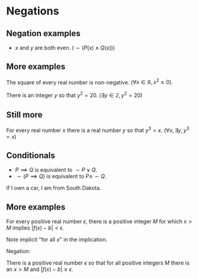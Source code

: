 # Negations

## Negation examples

- $x$ and $y$ are both even. ($\sim (P(x)\wedge Q(x))$)

## More examples

The square of every real number is non-negative.  ($\forall x\in\mathbb{R}, x^2\ge 0$).

There is an integer $y$ so that $y^2=20$. ($\exists y\in\mathbb{Z},y^2=20$)

## Still more

For every real number $x$ there is a real number $y$ so that $y^3=x$.  ($\forall x,\exists y, y^3=x$)


## Conditionals

- $P\implies Q$ is equivalent to $\sim P \vee Q$.  
- $\sim (P\implies Q)$ is equivalent to $P\wedge \sim Q$.

If I own a car, I am from South Dakota.

## More examples

For every positive real number $\epsilon$, there is a positive integer $M$ for which $x>M$ implies $|f(x)-b|<\epsilon$.

Note implicit "for all $x$" in the implication.

Negation:

There is a positive real number $\epsilon$ so that for all positive integers $M$ there is an $x>M$ and $|f(x)-b|\ge \epsilon$.


